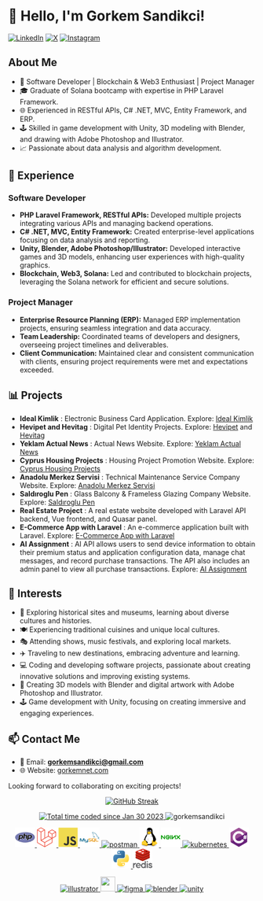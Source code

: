 # 👋 Hello, I'm Gorkem Sandikci!

[![LinkedIn](https://img.shields.io/badge/LinkedIn-%230077B5.svg?style=for-the-badge&logo=linkedin&logoColor=white)](https://www.linkedin.com/in/gorkemsandikci/)
[![X](https://img.shields.io/badge/Twitter-%231DA1F2.svg?style=for-the-badge&logo=x&logoColor=white)](https://twitter.com/gsandikci)
[![Instagram](https://img.shields.io/badge/Instagram-%23E4405F.svg?style=for-the-badge&logo=instagram&logoColor=white)](https://www.instagram.com/gorkemsandikci/)

## About Me

- 🌟 Software Developer | Blockchain & Web3 Enthusiast | Project Manager
- 🎓 Graduate of Solana bootcamp with expertise in PHP Laravel Framework.
- 🌐 Experienced in RESTful APIs, C# .NET, MVC, Entity Framework, and ERP.
- 🕹️ Skilled in game development with Unity, 3D modeling with Blender, and drawing with Adobe Photoshop and Illustrator.
- 📈 Passionate about data analysis and algorithm development.

## 💼 Experience

### Software Developer
- **PHP Laravel Framework, RESTful APIs:** Developed multiple projects integrating various APIs and managing backend operations.
- **C# .NET, MVC, Entity Framework:** Created enterprise-level applications focusing on data analysis and reporting.
- **Unity, Blender, Adobe Photoshop/Illustrator:** Developed interactive games and 3D models, enhancing user experiences with high-quality graphics.
- **Blockchain, Web3, Solana:** Led and contributed to blockchain projects, leveraging the Solana network for efficient and secure solutions.

### Project Manager
- **Enterprise Resource Planning (ERP):** Managed ERP implementation projects, ensuring seamless integration and data accuracy.
- **Team Leadership:** Coordinated teams of developers and designers, overseeing project timelines and deliverables.
- **Client Communication:** Maintained clear and consistent communication with clients, ensuring project requirements were met and expectations exceeded.

## 📊  Projects

- **Ideal Kimlik** : Electronic Business Card Application. Explore: [Ideal Kimlik](https://idealkimlik.com/)
- **Hevipet and Hevitag** : Digital Pet Identity Projects. Explore: [Hevipet](https://hevipet.com) and [Hevitag](https://hevitag.com)
- **Yeklam Actual News** : Actual News Website. Explore: [Yeklam Actual News](https://yeklam.com/aktuel/)
- **Cyprus Housing Projects** : Housing Project Promotion Website. Explore: [Cyprus Housing Projects](https://kibriskonutprojeleri.com/)
- **Anadolu Merkez Servisi** : Technical Maintenance Service Company Website. Explore: [Anadolu Merkez Servisi](https://anadolumerkezservisi.com/)
- **Saldıroglu Pen** : Glass Balcony & Frameless Glazing Company Website. Explore: [Saldıroglu Pen](http://fethiyedecambalkon.com)
- **Real Estate Project** : A real estate website developed with Laravel API backend, Vue frontend, and Quasar panel.
- **E-Commerce App with Laravel** : An e-commerce application built with Laravel. Explore: [E-Commerce App with Laravel](https://github.com/gorkemsandikci/E-Commerce-App-with-Laravel)
- **AI Assignment** : AI API allows users to send device information to obtain their premium status and application configuration data, manage chat messages, and record purchase transactions. The API also includes an admin panel to view all purchase transactions. Explore: [AI Assignment](https://github.com/gorkemsandikci/AI-Assignment)

## 🌱 Interests

- 🏰 Exploring historical sites and museums, learning about diverse cultures and histories.
- 🍽️ Experiencing traditional cuisines and unique local cultures.
- 🎭 Attending shows, music festivals, and exploring local markets.
- ✈️ Traveling to new destinations, embracing adventure and learning.
- 💻 Coding and developing software projects, passionate about creating innovative solutions and improving existing systems.
- 🎨 Creating 3D models with Blender and digital artwork with Adobe Photoshop and Illustrator.
- 🕹️ Game development with Unity, focusing on creating immersive and engaging experiences.

## 📫 Contact Me

- 📧 Email:  **[gorkemsandikci@gmail.com](mailto:gorkemsandikci@gmail.com)**
- 🌐 Website: [gorkemnet.com](https://gorkemnet.com/)

Looking forward to collaborating on exciting projects!

<!-- Github Stats Start-->
<p align="center">
    <a href="https://git.io/streak-stats">
        <img src="https://streak-stats.demolab.com?user=gorkemsandikci&theme=transparent&card_width=350&exclude_days=Sun%2CSat" alt="GitHub Streak" />
    </a>
</p>
<p align="center">
    <a href="https://wakatime.com/@c3bd9b7f-1fb2-417e-bfeb-145b93967018">
        <img src="https://wakatime.com/badge/user/c3bd9b7f-1fb2-417e-bfeb-145b93967018.svg" alt="Total time coded since Jan 30 2023"/>
    </a>
    <img src="https://komarev.com/ghpvc/?username=gorkemsandikci&label=Profile%20views&color=0e75b6&style=flat" alt="gorkemsandikci"/>
</p>
<!-- Github Stats End-->

<p align="center">
    <a href="https://www.php.net" target="_blank" rel="noreferrer">
        <img src="https://raw.githubusercontent.com/devicons/devicon/master/icons/php/php-original.svg" alt="php" width="40" height="40"/>
    </a>
    <a href="https://laravel.com/" target="_blank" rel="noreferrer">
        <img src="https://raw.githubusercontent.com/devicons/devicon/master/icons/laravel/laravel-original.svg" alt="laravel" width="40" height="40"/>
    </a>
    <a href="https://developer.mozilla.org/en-US/docs/Web/JavaScript" target="_blank" rel="noreferrer">
        <img src="https://raw.githubusercontent.com/devicons/devicon/master/icons/javascript/javascript-original.svg" alt="javascript" width="40" height="40"/>
    </a>
    <a href="https://www.mysql.com/" target="_blank" rel="noreferrer">
        <img src="https://raw.githubusercontent.com/devicons/devicon/master/icons/mysql/mysql-original-wordmark.svg" alt="mysql" width="40" height="40"/>
    </a>
    <a href="https://postman.com" target="_blank" rel="noreferrer">
        <img src="https://www.vectorlogo.zone/logos/getpostman/getpostman-icon.svg" alt="postman" width="40" height="40"/>
    </a>
    <a href="https://www.linux.org/" target="_blank" rel="noreferrer">
        <img src="https://raw.githubusercontent.com/devicons/devicon/master/icons/linux/linux-original.svg" alt="linux" width="40" height="40"/>
    </a>
    <a href="https://www.nginx.com" target="_blank" rel="noreferrer">
        <img src="https://raw.githubusercontent.com/devicons/devicon/master/icons/nginx/nginx-original.svg" alt="nginx" width="40" height="40"/>
    </a>
    <a href="https://kubernetes.io" target="_blank" rel="noreferrer">
        <img src="https://www.vectorlogo.zone/logos/kubernetes/kubernetes-icon.svg" alt="kubernetes" width="40" height="40"/>
    </a>
    <a href="https://www.w3schools.com/cs/" target="_blank" rel="noreferrer">
        <img src="https://raw.githubusercontent.com/devicons/devicon/master/icons/csharp/csharp-original.svg" alt="csharp" width="40" height="40"/>
    </a>
    <a href="https://www.python.org" target="_blank" rel="noreferrer">
        <img src="https://raw.githubusercontent.com/devicons/devicon/master/icons/python/python-original.svg" alt="python" width="40" height="40"/>
    </a> 
    <a href="https://redis.io" target="_blank" rel="noreferrer">
        <img src="https://raw.githubusercontent.com/devicons/devicon/master/icons/redis/redis-original-wordmark.svg" alt="redis" width="40" height="40"/>
    </a>
</p>
<p align="center">
    <a href="https://www.adobe.com/in/products/illustrator.html" target="_blank" rel="noreferrer">
        <img src="https://www.vectorlogo.zone/logos/adobe_illustrator/adobe_illustrator-icon.svg" alt="illustrator" width="30" height="30"/>
    </a>
    <a href="https://www.photoshop.com/en" target="_blank" rel="noreferrer">
        <img src="https://cdn.jsdelivr.net/gh/devicons/devicon@latest/icons/photoshop/photoshop-original.svg" width="30" height="30"/>
    </a>
    <a href="https://www.figma.com/" target="_blank" rel="noreferrer">
        <img src="https://www.vectorlogo.zone/logos/figma/figma-icon.svg" alt="figma" width="30" height="30"/>
    </a> 
    <a href="https://www.blender.org/" target="_blank" rel="noreferrer">
        <img src="https://download.blender.org/branding/community/blender_community_badge_white.svg" alt="blender" width="30" height="30"/>
    </a>
    <a href="https://unity.com/" target="_blank" rel="noreferrer">
        <img src="https://www.vectorlogo.zone/logos/unity3d/unity3d-icon.svg" alt="unity" width="30" height="30"/>
    </a>
</p>

